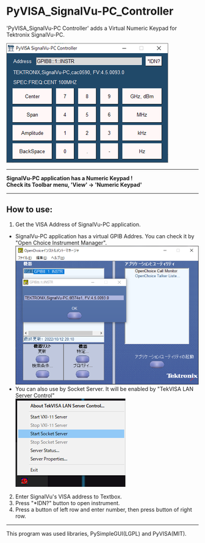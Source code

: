 # PyVISA_SignalVu-PC_Controller

'PyVISA_SignalVu-PC Controller' adds a Virtual Numeric Keypad for Tektronix SignalVu-PC.

![](https://github.com/7m4mon/PyVISA_SignalVu-PC_Controller/blob/main/PyVISA_SignalVu-PC_Controller_sc.png)  

---

**SignalVu-PC application has a Numeric Keypad !**  
**Check its Toolbar menu, 'View' -> 'Numeric Keypad'**

---

## How to use:
1. Get the VISA Address of SignalVu-PC application.  
- SignalVu-PC application has a virtual GPIB Addres.
You can check it by "Open Choice Instrument Manager".  
![](https://github.com/7m4mon/PyVISA_SignalVu-PC_Controller/blob/main/signalvu-address.png)  
- You can also use by Socket Server.
It will be enabled by "TekVISA LAN Server Control"  
![](https://github.com/7m4mon/PyVISA_SignalVu-PC_Controller/blob/main/start_socketserver.png)  
2. Enter SignalVu's VISA address to Textbox.
3. Press "*IDN?" button to open instrument.
4. Press a button of left row and enter number, then press button of right row.

---

This program was used libraries, PySimpleGUI(LGPL) and PyVISA(MIT).
